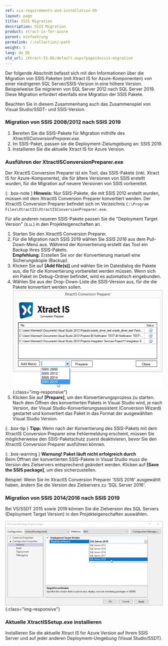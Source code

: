 ```yaml
---
ref: xia-requirements-and-installation-05
layout: page
title: SSIS Migration
description: SSIS Migration
product: xtract-is-for-azure
parent: einfuehrung
permalink: /:collection/:path
weight: 5
lang: de_DE
old_url: /Xtract-IS-DE/default.aspx?pageid=ssis-migration
---
```


Der folgende Abschnitt befasst sich mit den Informationen über die Migration von SSIS Paketen (mit Xtract IS for Azure-Komponenten) von einer niedrigeren SQL Server/SSIS-Version in eine höhere Version. 
Beispielweise Sie migrieren von SQL Server 2012 nach SQL Server 2019. Diese Migration erfordert ebenfalls eine Migration der SSIS Pakete.

Beachten Sie in diesem Zusammenhang auch das Zusammenspiel von Visual Studio/SSDT- und SSIS-Version. 

### Migration von SSIS 2008/2012 nach SSIS 2019
1.  Bereiten Sie die SSIS-Pakete für Migration mithilfe des *XtractISConversionPreparer.exe*.
2.  Im SSIS-Paket, passen sie die Deployment-Zielumgebung an: SSIS 2019.
3.  Installieren Sie die aktuelle Xtract IS for Azure Version.

### Ausführen der XtractISConversionPreparer.exe
Der XtractIS Conversion Preparer ist ein Tool, das SSIS-Pakete (inkl. Xtract IS for Azure-Komponente), die für ältere Versionen von SSIS erstellt wurden, für die Migration auf neuere Versionen von SSIS vorbereitet. 


{: .box-note }
**Hinweis:** Nur SSIS-Pakete, die mit SSIS 2012 erstellt wurden, müssen mit dem XtractIS Conversion Preparer konvertiert werden.  Der XtractIS Conversion Preparer befindet sich im Verzeichnis `C:\Program Files\XtractIS\XtractISConversionPreparer.exe`. 


Für alle anderen neueren SSIS-Pakete passen Sie die "Deployment Target Version" (s.u.) in den Projekteigenschaften an. <br>


1. Starten Sie den XtractIS Conversion Preparer.
2. Für die Migration nach SSIS 2019 wählen Sie *SSIS 2016* aus dem Pull-Down-Menü aus.
Während der Konvertierung erstellt das Tool ein Backup Ihres SSIS-Pakets. <br>
**Empfehlung:** Erstellen Sie vor der Konvertierung manuell eine Sicherungskopie (Backup).
3. Klicken Sie auf **[Add file(s)]** und wählen Sie im Dateidialog die Pakete aus, die für die Konvertierung vorbereitet werden müssen.
Wenn sich ein Paket im Debug-Ordner befindet, wird es automatisch eingebunden. 
4. Wählen Sie aus der Drop-Down-Liste die SSIS-Version aus, für die die Pakete konvertiert werden sollen.
![XIS_ConversionPreparer_2016](/img/content/XIS_ConversionPreparer_2016.png){:class="img-responsive"}
5. Klicken Sie auf **[Prepare]**, um den Konvertierungsprozess zu starten.<br>
Nach dem Öffnen des konvertierten Pakets in Visual Studio wird, je nach Version, 
der Visual Studio-Konvertierungsassistent (Conversion Wizard) gestartet und konvertiert das Paket in das Format der ausgewählten Visual Studio Version.

{: .box-tip }
**Tipp:** Wenn nach der Konvertierung des SSIS-Pakets mit dem XtractIS Conversion Preparer eine Fehlermeldung erscheint, 
müssen Sie möglicherweise den SSIS-Paketschutz zuerst deaktivieren, bevor Sie den XtractIS Conversion Preparer ausführen können.<br>

{: .box-warning }
**Warnung! Paket läuft nicht erfolgreich durch**<br> 
Beim Öffnen der konvertierten SSIS-Pakete in Visual Studio muss die Version des Zielservers entsprechend geändert werden.
Klicken auf **[Save the SSIS package]**, um dies sicherzustellen.


Beispiel: Wenn Sie im XtractIS Conversion Preparer 'SSIS 2016' ausgewählt haben, ändern Sie die Version des Zielservers zu 'SQL Server 2016'. 


### Migration von SSIS 2014/2016 nach SSIS 2019
Bei VS/SSDT 2015 sowie 2019 können Sie die Zielversion des SQL Servers (Deployment Target Version) in den Projekteigenschaften auswählen.

![VS-Deployment-Target](/img/content/VS_Deployment_Target.png){:class="img-responsive"}

### Aktuelle XtractISSetup.exe installieren
Installieren Sie die aktuelle Xtract IS for Azure Version auf Ihrem SSIS Server und auf jeder anderen Deployment-Umgebung (Visual Studio/SSDT).

